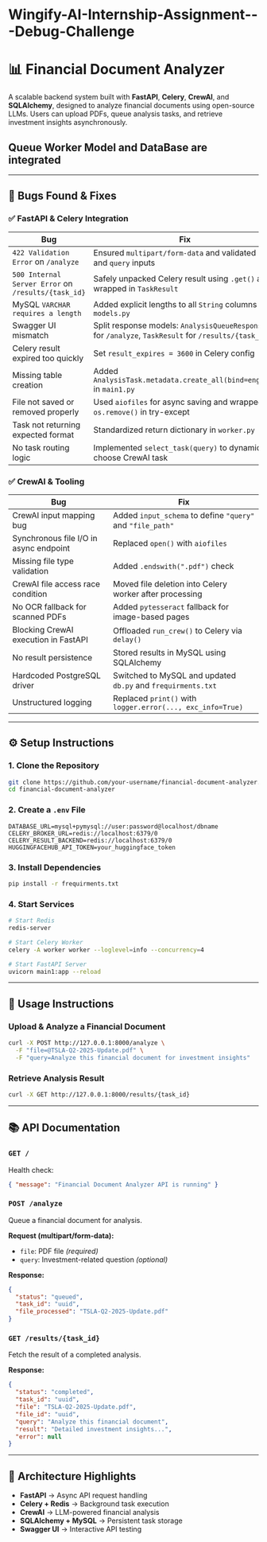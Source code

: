 # Wingify-AI-Internship-Assignment---Debug-Challenge

# 📊 Financial Document Analyzer

A scalable backend system built with **FastAPI**, **Celery**, **CrewAI**, and **SQLAlchemy**, designed to analyze financial documents using open-source LLMs. Users can upload PDFs, queue analysis tasks, and retrieve investment insights asynchronously.

## Queue Worker Model and DataBase are integrated

---

## 🐞 Bugs Found & Fixes

### ✅ FastAPI & Celery Integration
| Bug | Fix |
|-----|-----|
| `422 Validation Error` on `/analyze` | Ensured `multipart/form-data` and validated `file` and `query` inputs |
| `500 Internal Server Error` on `/results/{task_id}` | Safely unpacked Celery result using `.get()` and wrapped in `TaskResult` |
| MySQL `VARCHAR requires a length` | Added explicit lengths to all `String` columns in `models.py` |
| Swagger UI mismatch | Split response models: `AnalysisQueueResponse` for `/analyze`, `TaskResult` for `/results/{task_id}` |
| Celery result expired too quickly | Set `result_expires = 3600` in Celery config |
| Missing table creation | Added `AnalysisTask.metadata.create_all(bind=engine)` in `main1.py` |
| File not saved or removed properly | Used `aiofiles` for async saving and wrapped `os.remove()` in try-except |
| Task not returning expected format | Standardized return dictionary in `worker.py` |
| No task routing logic | Implemented `select_task(query)` to dynamically choose CrewAI task |

### ✅ CrewAI & Tooling
| Bug | Fix |
|-----|-----|
| CrewAI input mapping bug | Added `input_schema` to define `"query"` and `"file_path"` |
| Synchronous file I/O in async endpoint | Replaced `open()` with `aiofiles` |
| Missing file type validation | Added `.endswith(".pdf")` check |
| CrewAI file access race condition | Moved file deletion into Celery worker after processing |
| No OCR fallback for scanned PDFs | Added `pytesseract` fallback for image-based pages |
| Blocking CrewAI execution in FastAPI | Offloaded `run_crew()` to Celery via `delay()` |
| No result persistence | Stored results in MySQL using SQLAlchemy |
| Hardcoded PostgreSQL driver | Switched to MySQL and updated `db.py` and `frequirments.txt` |
| Unstructured logging | Replaced `print()` with `logger.error(..., exc_info=True)` |

---

## ⚙️ Setup Instructions

### 1. Clone the Repository
```bash
git clone https://github.com/your-username/financial-document-analyzer.git
cd financial-document-analyzer
```

### 2. Create a `.env` File
```env
DATABASE_URL=mysql+pymysql://user:password@localhost/dbname
CELERY_BROKER_URL=redis://localhost:6379/0
CELERY_RESULT_BACKEND=redis://localhost:6379/0
HUGGINGFACEHUB_API_TOKEN=your_huggingface_token
```

### 3. Install Dependencies
```bash
pip install -r frequirments.txt
```

### 4. Start Services
```bash
# Start Redis
redis-server

# Start Celery Worker
celery -A worker worker --loglevel=info --concurrency=4

# Start FastAPI Server
uvicorn main1:app --reload
```

---

## 📡 Usage Instructions

### Upload & Analyze a Financial Document
```bash
curl -X POST http://127.0.0.1:8000/analyze \
  -F "file=@TSLA-Q2-2025-Update.pdf" \
  -F "query=Analyze this financial document for investment insights"
```

### Retrieve Analysis Result
```bash
curl -X GET http://127.0.0.1:8000/results/{task_id}
```

---

## 📚 API Documentation

### `GET /`
Health check:
```json
{ "message": "Financial Document Analyzer API is running" }
```

### `POST /analyze`
Queue a financial document for analysis.

**Request (multipart/form-data):**
- `file`: PDF file *(required)*
- `query`: Investment-related question *(optional)*

**Response:**
```json
{
  "status": "queued",
  "task_id": "uuid",
  "file_processed": "TSLA-Q2-2025-Update.pdf"
}
```

### `GET /results/{task_id}`
Fetch the result of a completed analysis.

**Response:**
```json
{
  "status": "completed",
  "task_id": "uuid",
  "file": "TSLA-Q2-2025-Update.pdf",
  "file_id": "uuid",
  "query": "Analyze this financial document",
  "result": "Detailed investment insights...",
  "error": null
}
```

---

## 🧠 Architecture Highlights
- **FastAPI** → Async API request handling  
- **Celery + Redis** → Background task execution  
- **CrewAI** → LLM-powered financial analysis  
- **SQLAlchemy + MySQL** → Persistent task storage  
- **Swagger UI** → Interactive API testing  
